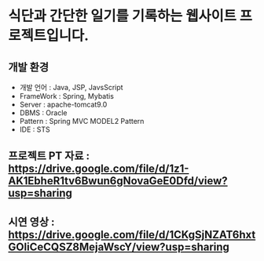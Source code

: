 # 식단과 간단한 일기를 기록하는 웹사이트 프로젝트입니다.

## 개발 환경
 - 개발 언어 : Java, JSP, JavsScript
 - FrameWork : Spring, Mybatis
 - Server : apache-tomcat9.0
 - DBMS : Oracle
 - Pattern	: Spring MVC MODEL2 Pattern
 - IDE : STS


## 프로젝트 PT 자료 : https://drive.google.com/file/d/1z1-AK1EbheR1tv6Bwun6gNovaGeE0Dfd/view?usp=sharing

## 시연 영상 : https://drive.google.com/file/d/1CKgSjNZAT6hxtGOIiCeCQSZ8MejaWscY/view?usp=sharing
